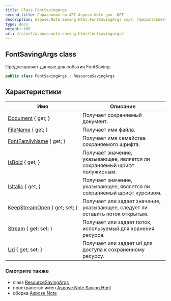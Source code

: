 ```yaml
---
title: Class FontSavingArgs
second_title: Справочник по API Aspose.Note для .NET
description: Aspose.Note.Saving.Html.FontSavingArgs сорт. Предоставляет данные для события FontSaving.
type: docs
weight: 600
url: /ru/net/aspose.note.saving.html/fontsavingargs/
---
```

## FontSavingArgs class

Предоставляет данные для события FontSaving.

```csharp
public class FontSavingArgs : ResourceSavingArgs
```

## Характеристики

| Имя | Описание |
| --- | --- |
| [Document](../../aspose.note.saving.html/resourcesavingargs/document/) { get; } | Получает сохраняемый документ. |
| [FileName](../../aspose.note.saving.html/resourcesavingargs/filename/) { get; } | Получает имя файла. |
| [FontFamilyName](../../aspose.note.saving.html/fontsavingargs/fontfamilyname/) { get; } | Получает имя семейства сохраняемого шрифта. |
| [IsBold](../../aspose.note.saving.html/fontsavingargs/isbold/) { get; } | Получает значение, указывающее, является ли сохраняемый шрифт полужирным. |
| [IsItalic](../../aspose.note.saving.html/fontsavingargs/isitalic/) { get; } | Получает значение, указывающее, является ли сохраняемый шрифт курсивом. |
| [KeepStreamOpen](../../aspose.note.saving.html/resourcesavingargs/keepstreamopen/) { get; set; } | Получает или задает значение, указывающее, следует ли оставить поток открытым. |
| [Stream](../../aspose.note.saving.html/resourcesavingargs/stream/) { get; set; } | Получает или задает поток, используемый для хранения ресурса. |
| [Uri](../../aspose.note.saving.html/resourcesavingargs/uri/) { get; set; } | Получает или задает uri для доступа к сохраненному ресурсу. |

### Смотрите также

* class [ResourceSavingArgs](../resourcesavingargs/)
* пространство имен [Aspose.Note.Saving.Html](../../aspose.note.saving.html/)
* сборка [Aspose.Note](../../)


